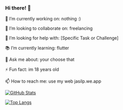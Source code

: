 ### Hi there! 👋

🚀 I’m currently working on: nothing :)

🤝 I’m looking to collaborate on: freelancing

🔧 I’m looking for help with: [Specific Task or Challenge]

📚 I’m currently learning: flutter

💬 Ask me about: your choose that

⚡ Fun fact: im 18 years old

📫 How to reach me: use my web jasilp.we.app

[![GitHub Stats](https://github-readme-stats.vercel.app/api?username=jasil123&show_icons=true&theme=radical)](https://github.com/YourGitHubUsername)

[![Top Langs](https://github-readme-stats.vercel.app/api/top-langs/?username=jasil123&layout=compact&theme=radical)](https://github.com/YourGitHubUsername)

